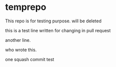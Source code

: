 # temprepo
This repo is for testing purpose. will be deleted 

this is a test line written for changing in pull request

another line.

who wrote this.

one squash commit test